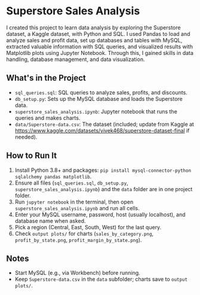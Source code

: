 # Superstore Sales Analysis

I created this project to learn data analysis by exploring the Superstore dataset, a Kaggle dataset, with Python and SQL. I used Pandas to load and analyze sales and profit data, set up databases and tables with MySQL, extracted valuable information with SQL queries, and visualized results with Matplotlib plots using Jupyter Notebook. Through this, I gained skills in data handling, database management, and data visualization.

## What's in the Project
- `sql_queries.sql`: SQL queries to analyze sales, profits, and discounts.
- `db_setup.py`: Sets up the MySQL database and loads the Superstore data.
- `superstore_sales_analysis.ipynb`: Jupyter notebook that runs the queries and makes charts.
- `data/Superstore-data.csv`: The dataset (included; update from Kaggle at https://www.kaggle.com/datasets/vivek468/superstore-dataset-final if needed).

## How to Run It
1. Install Python 3.8+ and packages: `pip install mysql-connector-python sqlalchemy pandas matplotlib`.
2. Ensure all files (`sql_queries.sql`, `db_setup.py`, `superstore_sales_analysis.ipynb`) and the `data` folder are in one project folder.
3. Run `jupyter notebook` in the terminal, then open `superstore_sales_analysis.ipynb` and run all cells.
4. Enter your MySQL username, password, host (usually localhost), and database name when asked.
5. Pick a region (Central, East, South, West) for the last query.
6. Check `output plots/` for charts (`sales_by_category.png`, `profit_by_state.png`, `profit_margin_by_state.png`).

## Notes
- Start MySQL (e.g., via Workbench) before running.
- Keep `Superstore-data.csv` in the `data` subfolder; charts save to `output plots/`.
